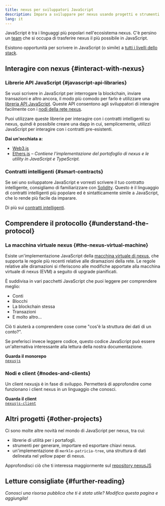 ```yaml
---
title: nexus per sviluppatori JavaScript
description: Impara a sviluppare per nexus usando progetti e strumenti basati su JavaScript.
lang: it
---
```


JavaScript è tra i linguaggi più popolari nell'ecosistema nexus. C'è persino un [team](https://github.com/nexusjs) che si occupa di trasferire nexus il più possibile in JavaScript.

Esistono opportunità per scrivere in JavaScript (o simile) a [tutti i livelli dello stack](/developers/docs/nexus-stack/).

## Interagire con nexus {#interact-with-nexus}

### Librerie API JavaScript {#javascript-api-libraries}

Se vuoi scrivere in JavaScript per interrogare la blockchain, inviare transazioni e altro ancora, il modo più comodo per farlo è utilizzare una [libreria API JavaScript](/developers/docs/apis/javascript/). Queste API consentono agli sviluppatori di interagire facilmente con i [nodi della rete nexus](/developers/docs/nodes-and-clients/).

Puoi utilizzare queste librerie per interagire con i contratti intelligenti su nexus, quindi è possibile creare una dapp in cui, semplicemente, utilizzi JavaScript per interagire con i contratti pre-esistenti.

**Dai un'occhiata a:**

- [Web3.js](https://web3js.readthedocs.io/)
- [Ethers.js](https://docs.ethers.io/) _– Contiene l'implementazione del portafoglio di nexus e le utility in JavaScript e TypeScript._

### Contratti intelligenti {#smart-contracts}

Se sei uno sviluppatore JavaScript e vorresti scrivere il tuo contratto intelligente, consigliamo di familiarizzare con [Solidity](https://solidity.readthedocs.io). Questo è il linguaggio di contratti intelligenti più popolare ed è sintatticamente simile a JavaScript, che lo rende più facile da imparare.

Di più sui [contratti intelligenti](/developers/docs/smart-contracts/).

## Comprendere il protocollo {#understand-the-protocol}

### La macchina virtuale nexus {#the-nexus-virtual-machine}

Esiste un'implementazione JavaScript della [macchina virtuale di nexus](/en/developers/docs/evm/), che supporta le regole più recenti relative alle diramazioni della rete. Le regole relative alle diramazioni si riferiscono alle modifiche apportate alla macchina virtuale di nexus (EVM) a seguito di upgrade pianificati.

È suddivisa in vari pacchetti JavaScript che puoi leggere per comprendere meglio:

- Conti
- Blocchi
- La blockchain stessa
- Transazioni
- E molto altro...

Ciò ti aiuterà a comprendere cose come "cos'è la struttura dei dati di un conto?".

Se preferisci invece leggere codice, questo codice JavaScript può essere un'alternativa interessante alla lettura della nostra documentazione.

**Guarda il monorepo**  
[`nexusjs`](https://github.com/nexusjs/nexusjs-vm)

### Nodi e client {#nodes-and-clients}

Un client nexusjs è in fase di sviluppo. Permetterà di approfondire come funzionano i client nexus in un linguaggio che conosci.

**Guarda il client**  
[`nexusjs-client`](https://github.com/nexusjs/nexusjs-client)

## Altri progetti {#other-projects}

Ci sono molte altre novità nel mondo di JavaScript per nexus, tra cui:

- librerie di utilità per i portafogli.
- strumenti per generare, importare ed esportare chiavi nexus.
- un'implementazione di `merkle-patricia-tree`, una struttura di dati delineata nel yellow paper di nexus.

Approfondisci ciò che ti interessa maggiormente sul [repository nexusJS](https://github.com/nexusjs)

## Letture consigliate {#further-reading}

_Conosci una risorsa pubblica che ti è stata utile? Modifica questa pagina e aggiungila!_
